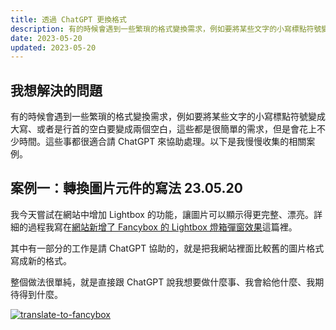 ```yaml
---
title: 透過 ChatGPT 更換格式
description: 有的時候會遇到一些繁瑣的格式變換需求，例如要將某些文字的小寫標點符號變成大寫、或者是行首的空白要變成兩個空白，這些都是很簡單的需求，但是會花上不少時間。這些事都很適合請 ChatGPT 來協助處理。以下是我慢慢收集的相關案例。
date: 2023-05-20
updated: 2023-05-20
---
```


## 我想解決的問題

有的時候會遇到一些繁瑣的格式變換需求，例如要將某些文字的小寫標點符號變成大寫、或者是行首的空白要變成兩個空白，這些都是很簡單的需求，但是會花上不少時間。這些事都很適合請 ChatGPT 來協助處理。以下是我慢慢收集的相關案例。


## 案例一：轉換圖片元件的寫法 23.05.20

我今天嘗試在網站中增加 Lightbox 的功能，讓圖片可以顯示得更完整、漂亮。詳細的過程我寫在[網站新增了 Fancybox 的 Lightbox 燈箱彈窗效果](@/blog/added-fancybox-lightbox-effect.md)這篇裡。

其中有一部分的工作是請 ChatGPT 協助的，就是把我網站裡面比較舊的圖片格式寫成新的格式。

整個做法很單純，就是直接跟 ChatGPT 說我想要做什麼事、我會給他什麼、我期待得到什麼。

<a href="https://pinchlime-screenshots.s3.ap-northeast-1.amazonaws.com/translate-to-fancybox_gox5zo.webp" data-fancybox data-caption="translate-to-fancybox">
  <img src="https://pinchlime-screenshots.s3.ap-northeast-1.amazonaws.com/translate-to-fancybox_gox5zo.webp" loading="lazy" alt="translate-to-fancybox" align="center" />
</a>

